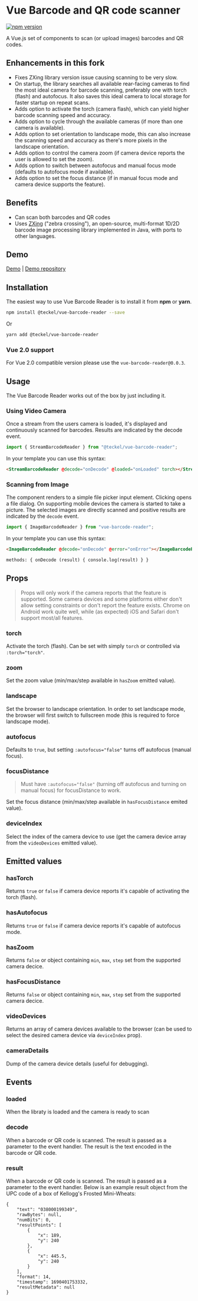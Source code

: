 # Vue Barcode and QR code scanner

[![npm version](https://badgen.net/npm/v/@teckel/vue-barcode-reader)](https://www.npmjs.com/package/@teckel/vue-barcode-reader)

A Vue.js set of components to scan (or upload images) barcodes and QR codes.

## Enhancements in this fork

* Fixes ZXing library version issue causing scanning to be very slow.
* On startup, the library searches all available rear-facing cameras to find the most ideal camera for barcode scanning, preferably one with torch (flash) and autofocus.  It also saves this ideal camera to local storage for faster startup on repeat scans.
* Adds option to activate the torch (camera flash), which can yield higher barcode scanning speed and accuracy.
* Adds option to cycle through the available cameras (if more than one camera is available).
* Adds option to set orientation to landscape mode, this can also increase the scanning speed and accuracy as there's more pixels in the landscape orientation.
* Adds option to control the camera zoom (if camera device reports the user is allowed to set the zoom).
* Adds option to switch between autofocus and manual focus mode (defaults to autofocus mode if available).
* Adds option to set the focus distance (if in manual focus mode and camera device supports the feature).

## Benefits

- Can scan both barcodes and QR codes
- Uses [ZXing](https://github.com/zxing-js/library) ("zebra crossing"), an open-source, multi-format 1D/2D barcode image processing library implemented in Java, with ports to other languages.

## Demo

[Demo](https://barcode.leethost.com) | [Demo repository](https://github.com/teckel12/vue-barcode-reader-example)

## Installation

The easiest way to use Vue Barcode Reader is to install it from **npm** or **yarn**.

```sh
npm install @teckel/vue-barcode-reader --save
```

Or

```sh
yarn add @teckel/vue-barcode-reader
```

### Vue 2.0 support

For Vue 2.0 compatible version please use the `vue-barcode-reader@0.0.3`.

## Usage

The Vue Barcode Reader works out of the box by just including it.

### Using Video Camera

Once a stream from the users camera is loaded, it's displayed and continuously scanned for barcodes. Results are indicated by the decode event.

```js
import { StreamBarcodeReader } from "@teckel/vue-barcode-reader";
```

In your template you can use this syntax:

```html
<StreamBarcodeReader @decode="onDecode" @loaded="onLoaded" torch></StreamBarcodeReader>
```

### Scanning from Image

The component renders to a simple file picker input element. Clicking opens a file dialog. On supporting mobile devices the camera is started to take a picture. The selected images are directly scanned and positive results are indicated by the `decode` event.

```js
import { ImageBarcodeReader } from "vue-barcode-reader";
```

In your template you can use this syntax:

```html
<ImageBarcodeReader @decode="onDecode" @error="onError"></ImageBarcodeReader>
```

```html
methods: { onDecode (result) { console.log(result) } }
```


## Props

> Props will only work if the camera reports that the feature is supported.  Some camera devices and some platforms either don't allow setting constraints or don't report the feature exists.  Chrome on Android work quite well, while (as expected) iOS and Safari don't support most/all features.

### torch

Activate the torch (flash). Can be set with simply `torch` or controlled via `:torch="torch"`.

### zoom

Set the zoom value (min/max/step available in `hasZoom` emitted value).

### landscape

Set the browser to landscape orientation.  In order to set landscape mode, the browser will first switch to fullscreen mode (this is required to force landscape mode).

### autofocus

Defaults to `true`, but setting `:autofocus="false"` turns off autofocus (manual focus).

### focusDistance

> Must have `:autofocus="false"` (turning off autofocus and turning on manual focus) for focusDistance to work.

Set the focus distance (min/max/step available in `hasFocusDistance` emited value).

### deviceIndex

Select the index of the camera device to use (get the camera device array from the `videoDevices` emitted value).


## Emitted values

### hasTorch

Returns `true` or `false` if camera device reports it's capable of activating the torch (flash).

### hasAutofocus

Returns `true` or `false` if camera device reports it's capable of autofocus mode.

### hasZoom

Returns `false` or object containing `min`, `max`, `step` set from the supported camera decice.

### hasFocusDistance

Returns `false` or object containing `min`, `max`, `step` set from the supported camera decice.

### videoDevices

Returns an array of camera devices available to the browser (can be used to select the desired camera device via `deviceIndex` prop).

### cameraDetails

Dump of the camera device details (useful for debugging).


## Events

### loaded

When the libraty is loaded and the camera is ready to scan

### decode

When a barcode or QR code is scanned. The result is passed as a parameter to the event handler. The result is the text encoded in the barcode or QR code.

### result

When a barcode or QR code is scanned. The result is passed as a parameter to the event handler. Below is an example result object from the UPC code of a box of Kellogg's Frosted Mini-Wheats:

```
{
    "text": "038000199349",
    "rawBytes": null,
    "numBits": 0,
    "resultPoints": [
        {
            "x": 189,
            "y": 240
        },
        {
            "x": 445.5,
            "y": 240
        }
    ],
    "format": 14,
    "timestamp": 1690401753332,
    "resultMetadata": null
}
```

